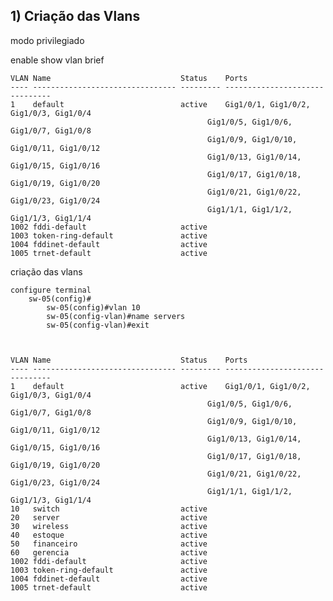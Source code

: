 ## 1) Criação das Vlans 

modo privilegiado



enable
    show vlan brief

    VLAN Name                             Status    Ports
    ---- -------------------------------- --------- -------------------------------
    1    default                          active    Gig1/0/1, Gig1/0/2, Gig1/0/3, Gig1/0/4
                                                Gig1/0/5, Gig1/0/6, Gig1/0/7, Gig1/0/8
                                                Gig1/0/9, Gig1/0/10, Gig1/0/11, Gig1/0/12
                                                Gig1/0/13, Gig1/0/14, Gig1/0/15, Gig1/0/16
                                                Gig1/0/17, Gig1/0/18, Gig1/0/19, Gig1/0/20
                                                Gig1/0/21, Gig1/0/22, Gig1/0/23, Gig1/0/24
                                                Gig1/1/1, Gig1/1/2, Gig1/1/3, Gig1/1/4
    1002 fddi-default                     active    
    1003 token-ring-default               active    
    1004 fddinet-default                  active    
    1005 trnet-default                    active    


criação das vlans 

    configure terminal
        sw-05(config)#
            sw-05(config)#vlan 10
            sw-05(config-vlan)#name servers
            sw-05(config-vlan)#exit



    VLAN Name                             Status    Ports
    ---- -------------------------------- --------- -------------------------------
    1    default                          active    Gig1/0/1, Gig1/0/2, Gig1/0/3, Gig1/0/4
                                                Gig1/0/5, Gig1/0/6, Gig1/0/7, Gig1/0/8
                                                Gig1/0/9, Gig1/0/10, Gig1/0/11, Gig1/0/12
                                                Gig1/0/13, Gig1/0/14, Gig1/0/15, Gig1/0/16
                                                Gig1/0/17, Gig1/0/18, Gig1/0/19, Gig1/0/20
                                                Gig1/0/21, Gig1/0/22, Gig1/0/23, Gig1/0/24
                                                Gig1/1/1, Gig1/1/2, Gig1/1/3, Gig1/1/4
    10   switch                           active    
    20   server                           active    
    30   wireless                         active    
    40   estoque                          active    
    50   financeiro                       active    
    60   gerencia                         active    
    1002 fddi-default                     active    
    1003 token-ring-default               active    
    1004 fddinet-default                  active    
    1005 trnet-default                    active 
                
